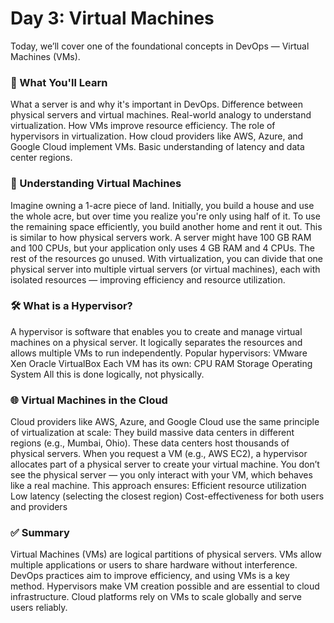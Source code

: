 # Day 3: Virtual Machines 

Today, we’ll cover one of the foundational concepts in DevOps — Virtual Machines (VMs). 

### 📌 What You'll Learn
What a server is and why it's important in DevOps.
Difference between physical servers and virtual machines.
Real-world analogy to understand virtualization.
How VMs improve resource efficiency.
The role of hypervisors in virtualization.
How cloud providers like AWS, Azure, and Google Cloud implement VMs.
Basic understanding of latency and data center regions.

### 🧠 Understanding Virtual Machines
Imagine owning a 1-acre piece of land. Initially, you build a house and use the whole acre, but over time you realize you're only using half of it. To use the remaining space efficiently, you build another home and rent it out.
This is similar to how physical servers work. A server might have 100 GB RAM and 100 CPUs, but your application only uses 4 GB RAM and 4 CPUs. The rest of the resources go unused.
With virtualization, you can divide that one physical server into multiple virtual servers (or virtual machines), each with isolated resources — improving efficiency and resource utilization.

### 🛠️ What is a Hypervisor?
A hypervisor is software that enables you to create and manage virtual machines on a physical server. It logically separates the resources and allows multiple VMs to run independently.
Popular hypervisors:
VMware
Xen
Oracle VirtualBox
Each VM has its own:
CPU
RAM
Storage
Operating System
All this is done logically, not physically.

### 🌐 Virtual Machines in the Cloud
Cloud providers like AWS, Azure, and Google Cloud use the same principle of virtualization at scale:
They build massive data centers in different regions (e.g., Mumbai, Ohio).
These data centers host thousands of physical servers.
When you request a VM (e.g., AWS EC2), a hypervisor allocates part of a physical server to create your virtual machine.
You don’t see the physical server — you only interact with your VM, which behaves like a real machine.
This approach ensures:
 Efficient resource utilization
Low latency (selecting the closest region)
Cost-effectiveness for both users and providers

### ✅ Summary
Virtual Machines (VMs) are logical partitions of physical servers.
VMs allow multiple applications or users to share hardware without interference.
DevOps practices aim to improve efficiency, and using VMs is a key method.
Hypervisors make VM creation possible and are essential to cloud infrastructure.
Cloud platforms rely on VMs to scale globally and serve users reliably.

